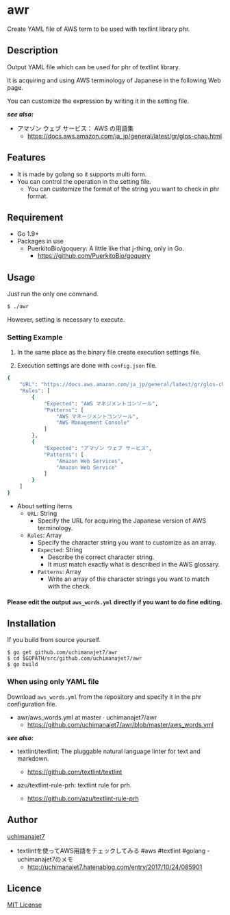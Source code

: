 # awr
Create YAML file of AWS term to be used with textlint library phr.

## Description
Output YAML file which can be used for phr of textlint library.

It is acquiring and using AWS terminology of Japanese in the following Web page.

You can customize the expression by writing it in the setting file.

***see also:***

- アマゾン ウェブ サービス： AWS の用語集 
	- https://docs.aws.amazon.com/ja_jp/general/latest/gr/glos-chap.html

## Features
- It is made by golang so it supports multi form.
- You can control the operation in the setting file.
	- You can customize the format of the string you want to check in phr format.


## Requirement
- Go 1.9+
- Packages in use
	- PuerkitoBio/goquery: A little like that j-thing, only in Go.
		- https://github.com/PuerkitoBio/goquery

## Usage
Just run the only one command.

```	sh
$ ./awr
```

However, setting is necessary to execute.

### Setting Example

1. In the same place as the binary file create execution settings file.

1. Execution settings are done with `config.json` file.

```sh
{
	"URL": "https://docs.aws.amazon.com/ja_jp/general/latest/gr/glos-chap.html",
	"Rules": [
		{
			"Expected": "AWS マネジメントコンソール",
			"Patterns": [
				"AWS マネージメントコンソール",
				"AWS Management Console"
			]
		},
		{
			"Expected": "アマゾン ウェブ サービス",
			"Patterns": [
				"Amazon Web Services",
				"Amazon Web Service"
			]
		}
	]
}
```

- About setting items
	- `URL`: String
		- Specify the URL for acquiring the Japanese version of AWS terminology.
	- `Rules`: Array
		- Specify the character string you want to customize as an array.
		- `Expected`: String
			- Describe the correct character string.
			- It must match exactly what is described in the AWS glossary.
		- `Patterns`: Array
			- Write an array of the character strings you want to match with the check.

#### Please edit the output `aws_words.yml` directly if you want to do fine editing.

## Installation

If you build from source yourself.

```	console
$ go get github.com/uchimanajet7/awr
$ cd $GOPATH/src/github.com/uchimanajet7/awr
$ go build
```

### When using only YAML file
Download `aws_words.yml` from the repository and specify it in the phr configuration file.

- awr/aws_words.yml at master · uchimanajet7/awr 
	- https://github.com/uchimanajet7/awr/blob/master/aws_words.yml

***see also:***

- textlint/textlint: The pluggable natural language linter for text and markdown. 
	- https://github.com/textlint/textlint
 
- azu/textlint-rule-prh: textlint rule for prh.
	- https://github.com/azu/textlint-rule-prh

## Author
[uchimanajet7](https://github.com/uchimanajet7)

- textlintを使ってAWS用語をチェックしてみる #aws #textlint #golang - uchimanajet7のメモ
	- http://uchimanajet7.hatenablog.com/entry/2017/10/24/085901

## Licence
[MIT License](https://github.com/uchimanajet7/awr/blob/master/LICENSE)
